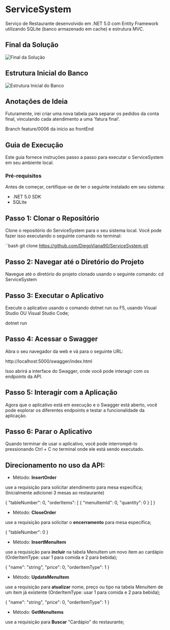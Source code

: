 # ServiceSystem

Serviço de Restaurante desenvolvido em .NET 5.0 com Entity Framework utilizando SQLite (banco armazenado em cache) e estrutura MVC.

## Final da Solução

![Final da Solução](https://github.com/DiegoViana90/ServiceSystem/assets/77411511/ff0676d0-27b0-4b12-b642-d2f3bddefdca)

## Estrutura Inicial do Banco

![Estrutura Inicial do Banco](https://github.com/DiegoViana90/ServiceSystem/assets/77411511/91b4459c-67e3-4db2-877a-c3ac4e5c15da)

## Anotações de Ideia

Futuramente, irei criar uma nova tabela para separar os pedidos da conta final, vinculando cada atendimento a uma 'fatura final'.

Branch feature/0006 da início ao frontEnd

## Guia de Execução

Este guia fornece instruções passo a passo para executar o ServiceSystem em seu ambiente local.

### Pré-requisitos

Antes de começar, certifique-se de ter o seguinte instalado em seu sistema:

- .NET 5.0 SDK
- SQLite

## **Passo 1: Clonar o Repositório**

Clone o repositório do ServiceSystem para o seu sistema local. Você pode fazer isso executando o seguinte comando no terminal:

``bash
git clone https://github.com/DiegoViana90/ServiceSystem.git

## **Passo 2: Navegar até o Diretório do Projeto**

Navegue até o diretório do projeto clonado usando o seguinte comando:
cd ServiceSystem

## **Passo 3: Executar o Aplicativo**

Execute o aplicativo usando o comando dotnet run ou F5, usando Visual Studio OU Visual Studio Code;

dotnet run

## **Passo 4: Acessar o Swagger**

Abra o seu navegador da web e vá para o seguinte URL:

http://localhost:5000/swagger/index.html

Isso abrirá a interface do Swagger, onde você pode interagir com os endpoints da API.

## **Passo 5: Interagir com a Aplicação**

Agora que o aplicativo está em execução e o Swagger está aberto, você pode explorar os diferentes endpoints e testar a funcionalidade da aplicação.

## **Passo 6: Parar o Aplicativo**

Quando terminar de usar o aplicativo, você pode interrompê-lo pressionando Ctrl + C no terminal onde ele está sendo executado.






## **Direcionamento no uso da API:**

- Método: **InsertOrder**

use a requisição para solicitar atendimento para mesa específica; (Inicialmente adicionei 3 mesas ao restaurante)

{
  "tableNumber": 0,
  "orderItems": [
    {
      "menuItemId": 0,
      "quantity": 0
    }
  ]
}

- Método: **CloseOrder**

use a requisição para solicitar o **encerramento** para mesa específica;


{
  "tableNumber": 0
}


- Método: **InsertMenuItem** 

use a requisição para **incluir** na tabela MenuItem um novo item ao cardápio (OrderItemType: usar 1 para comida e 2 para bebida);


{
  "name": "string",
  "price": 0,
  "orderItemType": 1
}

- Método: **UpdateMenuItem**

 use a requisição para **atualizar** nome, preço ou tipo na tabela MenuItem de um item já existente (OrderItemType: usar 1 para comida e 2 para bebida);


{
  "name": "string",
  "price": 0,
  "orderItemType": 1
}

- Método: **GetMenuItems**

 use a requisição para **Buscar** "Cardápio" do restaurante;
